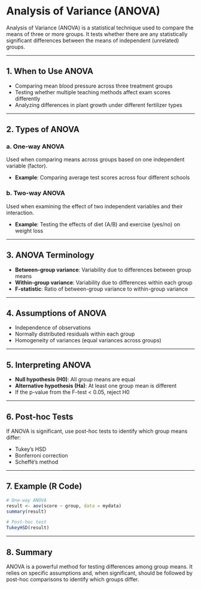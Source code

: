 # Analysis of Variance (ANOVA)

Analysis of Variance (ANOVA) is a statistical technique used to compare the means of three or more groups. It tests whether there are any statistically significant differences between the means of independent (unrelated) groups.

---

## 1. When to Use ANOVA
- Comparing mean blood pressure across three treatment groups
- Testing whether multiple teaching methods affect exam scores differently
- Analyzing differences in plant growth under different fertilizer types

---

## 2. Types of ANOVA

### a. One-way ANOVA
Used when comparing means across groups based on one independent variable (factor).

- **Example**: Comparing average test scores across four different schools

### b. Two-way ANOVA
Used when examining the effect of two independent variables and their interaction.

- **Example**: Testing the effects of diet (A/B) and exercise (yes/no) on weight loss

---

## 3. ANOVA Terminology
- **Between-group variance**: Variability due to differences between group means
- **Within-group variance**: Variability due to differences within each group
- **F-statistic**: Ratio of between-group variance to within-group variance

---

## 4. Assumptions of ANOVA
- Independence of observations
- Normally distributed residuals within each group
- Homogeneity of variances (equal variances across groups)

---

## 5. Interpreting ANOVA
- **Null hypothesis (H0)**: All group means are equal
- **Alternative hypothesis (Ha)**: At least one group mean is different
- If the p-value from the F-test < 0.05, reject H0

---

## 6. Post-hoc Tests
If ANOVA is significant, use post-hoc tests to identify which group means differ:
- Tukey’s HSD
- Bonferroni correction
- Scheffé’s method

---

## 7. Example (R Code)
```r
# One-way ANOVA
result <- aov(score ~ group, data = mydata)
summary(result)

# Post-hoc test
TukeyHSD(result)
```

---

## 8. Summary
ANOVA is a powerful method for testing differences among group means. It relies on specific assumptions and, when significant, should be followed by post-hoc comparisons to identify which groups differ.